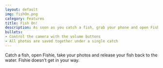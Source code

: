 ```yaml
---
layout: default
img: fishOn.png
category: Features
title: Fish On!
description: As soon as you catch a fish, grab your phone and open Fishie to take all your photos!
bullets:
- Control the camera with the volume buttons
- All photos are saved together under a single catch
---
```

  Catch a fish, open Fishie, take your photos and release your fish back to the water. Fishie doesn't get in your way.
  